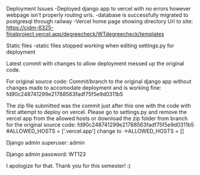 Deployment Issues
    -Deployed django app to vercel with no errors however webpage isn't properly routing urls.
    -database is successfully migrated to postgresql through railway
    -Vercel home page showing directory
    Url to site: https://cidm-6325-finalproject.vercel.app/degreecheck/WTdegreecheck/templates

Static files
    -static files stopped working when editing settings.py for deployment

Latest commit with changes to allow deployment messed up the original code.

For original source code:
Commit/branch to the original django app without changes made to accomodate deployment and is working fine:
fd90c248741299e21788563fadf75f5e9d0311b5

The zip file submitted was the commit just after this one with the code with first attempt to deploy on vercel.
Please go to settings.py and remove the vercel app from the allowed hosts or download the zip folder from branch for the original source code:
fd90c248741299e21788563fadf75f5e9d0311b5
#ALLOWED_HOSTS = ['.vercel.app']
change to ->ALLOWED_HOSTS = []

Django admin superuser: admin

Django admin password: WT123

I apologize for that. Thank you for this semester! :)
